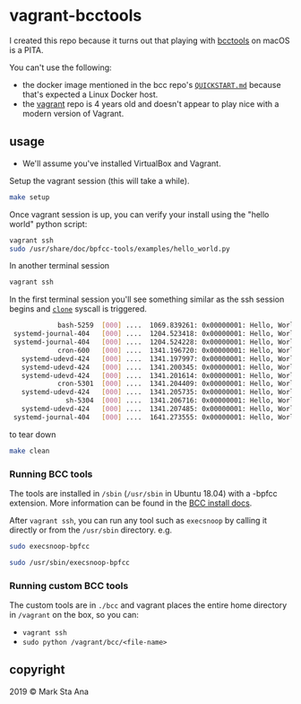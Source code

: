 # vagrant-bcctools

I created this repo because it turns out that playing with [bcctools](https://github.com/iovisor/bcc) on macOS is a PITA.

You can't use the following:

* the docker image mentioned in the bcc repo's [`QUICKSTART.md`](https://github.com/iovisor/bcc/blob/master/QUICKSTART.md) because that's expected a Linux Docker host.
* the [vagrant](https://github.com/iovisor/vagrant) repo is 4 years old and doesn't appear to play nice with a modern version of Vagrant.

## usage

* We'll assume you've installed VirtualBox and Vagrant.

Setup the vagrant session (this will take a while).

```sh
make setup
```

Once vagrant session is up, you can verify your install using the "hello world" python script:

```sh
vagrant ssh
sudo /usr/share/doc/bpfcc-tools/examples/hello_world.py
```

In another terminal session

```sh
vagrant ssh
```

In the first terminal session you'll see something similar as the ssh session begins and [`clone`](https://linux.die.net/man/2/clone) syscall is triggered.

```sh
            bash-5259  [000] ....  1069.839261: 0x00000001: Hello, World!
 systemd-journal-404   [000] ....  1204.523418: 0x00000001: Hello, World!
 systemd-journal-404   [000] ....  1204.524228: 0x00000001: Hello, World!
            cron-600   [000] ....  1341.196720: 0x00000001: Hello, World!
   systemd-udevd-424   [000] ....  1341.197997: 0x00000001: Hello, World!
   systemd-udevd-424   [000] ....  1341.200345: 0x00000001: Hello, World!
   systemd-udevd-424   [000] ....  1341.201614: 0x00000001: Hello, World!
            cron-5301  [000] ....  1341.204409: 0x00000001: Hello, World!
   systemd-udevd-424   [000] ....  1341.205735: 0x00000001: Hello, World!
              sh-5304  [000] ....  1341.206716: 0x00000001: Hello, World!
   systemd-udevd-424   [000] ....  1341.207485: 0x00000001: Hello, World!
 systemd-journal-404   [000] ....  1641.273555: 0x00000001: Hello, World!
```

to tear down

```sh
make clean
```

### Running BCC tools
The tools are installed in `/sbin` (`/usr/sbin` in Ubuntu 18.04) with a -bpfcc extension. More information can be found in the [BCC install docs](https://github.com/iovisor/bcc/blob/master/INSTALL.md#ubuntu---binary).

After `vagrant ssh`, you can run any tool such as `execsnoop` by calling it directly or from the `/usr/sbin` directory. e.g.

```sh
sudo execsnoop-bpfcc

sudo /usr/sbin/execsnoop-bpfcc
```

### Running custom BCC tools
The custom tools are in `./bcc` and vagrant places the entire home directory in `/vagrant` on the box, so you can:
- `vagrant ssh`
- `sudo python /vagrant/bcc/<file-name>`

## copyright

2019 &copy; Mark Sta Ana
